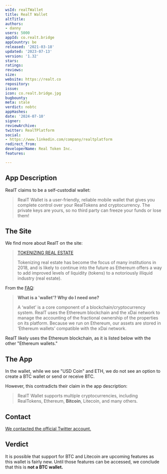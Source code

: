 ```yaml
---
wsId: realTWallet
title: RealT Wallet
altTitle: 
authors:
- danny
users: 5000
appId: co.realt.bridge
appCountry: be
released: '2021-03-18'
updated: '2023-07-13'
version: '1.32'
stars: 
ratings: 
reviews: 
size: 
website: https://realt.co
repository: 
issue: 
icon: co.realt.bridge.jpg
bugbounty: 
meta: stale
verdict: nobtc
appHashes: 
date: '2024-07-10'
signer: 
reviewArchive: 
twitter: RealTPlatform
social:
- https://www.linkedin.com/company/realtplatform
redirect_from: 
developerName: Real Token Inc.
features: 

---
```


## App Description

RealT claims to be a self-custodial wallet:

> RealT Wallet is a user-friendly, reliable mobile wallet that gives you complete control over your RealTokens and cryptocurrency. The private keys are yours, so no third party can freeze your funds or lose them!

## The Site

We find more about RealT on the site:

> [TOKENIZING REAL ESTATE](https://realt.co/marketplace/)
>
> Tokenizing real estate has become the focus of many institutions in 2018, and is likely to continue into the future as Ethereum offers a way to add improved levels of liquidity (tokens) to a notoriously illiquid industry (real estate).

From the [FAQ](https://wiki.realt.co/far/what-is-a-wallet-why-do-i-need-one):

> **What is a 'wallet'? Why do I need one?**
>
> A ‘wallet’ is a core component of a blockchain/cryptocurrency system. RealT uses the Ethereum blockchain and the xDai network to manage the accounting of the fractional ownership of the properties on its platform. Because we run on Ethereum, our assets are stored in ‘Ethereum wallets’ compatible with the xDai network.

RealT likely uses the Ethereum blockchain, as it is listed below with the other "Ethereum wallets."

## The App

In the wallet, while we see "USD Coin" and ETH, we do not see an option to create a BTC wallet or send or receive BTC.

However, this contradicts their claim in the app description:

> RealT Wallet supports multiple cryptocurrencies, including RealTokens, Ethereum, **Bitcoin**, Litecoin, and many others.

## Contact

[We contacted the official Twitter account.](https://twitter.com/BitcoinWalletz/status/1460445533676339201)

## Verdict

It is possible that support for BTC and Litecoin are upcoming features as this wallet is fairly new. Until those features can be accessed, we conclude that this is **not a BTC wallet.** 